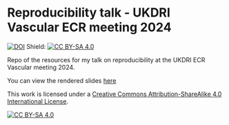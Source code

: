 
# Reproducibility talk - UKDRI Vascular ECR meeting 2024

[![DOI](https://zenodo.org/badge/770919433.svg)](https://zenodo.org/doi/10.5281/zenodo.10809738)
Shield: [![CC BY-SA 4.0][cc-by-sa-shield]][cc-by-sa]

Repo of the resources for my talk on reproducibility at the UKDRI ECR Vascular meeting 2024.

You can view the rendered slides [here](https://h-mateus.github.io/presentations_dri-ecr-vascular_reproducibility_2024-03-14/2024-02-26_ecr-vascular-meeting_reproducibility.html#/thanks-for-listening)


This work is licensed under a
[Creative Commons Attribution-ShareAlike 4.0 International License][cc-by-sa].

[![CC BY-SA 4.0][cc-by-sa-image]][cc-by-sa]

[cc-by-sa]: http://creativecommons.org/licenses/by-sa/4.0/
[cc-by-sa-image]: https://licensebuttons.net/l/by-sa/4.0/88x31.png
[cc-by-sa-shield]: https://img.shields.io/badge/License-CC%20BY--SA%204.0-lightgrey.svg